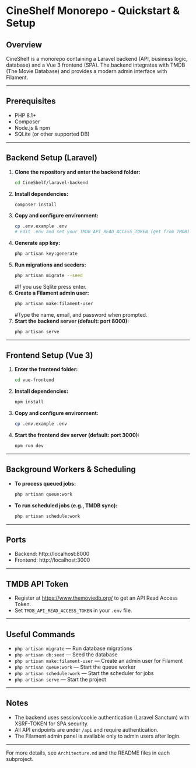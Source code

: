# CineShelf Monorepo - Quickstart & Setup

## Overview
CineShelf is a monorepo containing a Laravel backend (API, business logic, database) and a Vue 3 frontend (SPA). The backend integrates with TMDB (The Movie Database) and provides a modern admin interface with Filament.

---

## Prerequisites
- PHP 8.1+
- Composer
- Node.js & npm
- SQLite (or other supported DB)

---

## Backend Setup (Laravel)

1. **Clone the repository and enter the backend folder:**
   ```sh
   cd CineShelf/laravel-backend
   ```
2. **Install dependencies:**
   ```sh
   composer install
   ```
3. **Copy and configure environment:**
   ```sh
   cp .env.example .env
   # Edit .env and set your TMDB_API_READ_ACCESS_TOKEN (get from TMDB)
   ```
4. **Generate app key:**
   ```sh
   php artisan key:generate
   ```
5. **Run migrations and seeders:**
   ```sh
   php artisan migrate --seed
   ```
   #If you use Sqlite press enter.
6. **Create a Filament admin user:**
   ```sh
   php artisan make:filament-user
   ```
   #Type the name, email, and password when prompted.
7. **Start the backend server (default: port 8000):**
   ```sh
   php artisan serve
   ```

---

## Frontend Setup (Vue 3)

1. **Enter the frontend folder:**
   ```sh
   cd vue-frontend
   ```
2. **Install dependencies:**
   ```sh
   npm install
   ```
3. **Copy and configure environment:**
   ```sh
   cp .env.example .env
   ```

4. **Start the frontend dev server (default: port 3000):**
   ```sh
   npm run dev
   ```

---

## Background Workers & Scheduling

- **To process queued jobs:**
  ```sh
  php artisan queue:work
  ```
- **To run scheduled jobs (e.g., TMDB sync):**
  ```sh
  php artisan schedule:work
  ```

---

## Ports
- Backend: http://localhost:8000
- Frontend: http://localhost:3000

---

## TMDB API Token
- Register at https://www.themoviedb.org/ to get an API Read Access Token.
- Set `TMDB_API_READ_ACCESS_TOKEN` in your `.env` file.

---

## Useful Commands
- `php artisan migrate` — Run database migrations
- `php artisan db:seed` — Seed the database
- `php artisan make:filament-user` — Create an admin user for Filament
- `php artisan queue:work` — Start the queue worker
- `php artisan schedule:work` — Start the scheduler for jobs
- `php artisan serve` — Start the project

---

## Notes
- The backend uses session/cookie authentication (Laravel Sanctum) with XSRF-TOKEN for SPA security.
- All API endpoints are under `/api` and require authentication.
- The Filament admin panel is available only to admin users after login.

---

For more details, see `Architecture.md` and the README files in each subproject.
